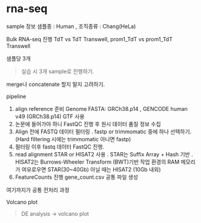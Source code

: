 # rna-seq
sample 정보
샘플종 : Human , 조직종류 : Chang(HeLa)

Bulk RNA-seq 진행
TdT vs TdT Transwell, prom1_TdT vs prom1_TdT Transwell

샘플당 3개
> 실습 시 3개 sample로 진행하기.

merge나 concatenate 할지 말지 고려하기.

pipeline
1. align reference 준비
Genome FASTA: GRCh38.p14 , GENCODE human v49 (GRCh38.p14) GTF 사용
2. 논문에 들어가야 하니 FastQC 진행 후 원시 데이터 품질 정보 수집
3. Align 전에 FASTQ 데이터 필터링 . fastp or trimmomatic 중에 하나 선택하기. (Hard filtering 시에는 trimmomatic 아니면 fastp)
4. 필터링 이후 fastq 데이터 FastQC 진행.
5. read alignment 
STAR or HISAT2 사용 . STAR는 Suffix Array + Hash 기반 . HISAT2는 Burrows-Wheeler Transform (BWT)기반
작업 환경의 RAM 메모리가 여유로우면 STAR(30~40Gb) 아닐 때는 HISAT2 (10Gb 내외)
6. FeatureCounts 진행 
gene_count.csv 공통 파일 생성

여기까지가 공통 전처리 과정

Volcano plot 
 > DE analysis -> volcano plot

 
